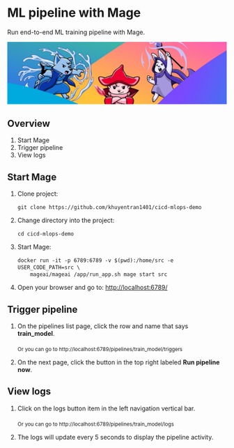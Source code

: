 # ML pipeline with Mage

Run end-to-end ML training pipeline with Mage.

![Mage](https://github.com/mage-ai/assets/blob/main/mascots/mascots-shorter.jpeg?raw=true)

## Overview

1. Start Mage
1. Trigger pipeline
1. View logs

## Start Mage

1. Clone project:
    ```
    git clone https://github.com/khuyentran1401/cicd-mlops-demo
    ```

1. Change directory into the project:
    ```
    cd cicd-mlops-demo
    ```

1. Start Mage:
    ```
    docker run -it -p 6789:6789 -v $(pwd):/home/src -e USER_CODE_PATH=src \
        mageai/mageai /app/run_app.sh mage start src
    ```
1. Open your browser and go to: [http://localhost:6789/](http://localhost:6789/)

## Trigger pipeline

1. On the pipelines list page, click the row and name that says <b>train_model</b>.

    <sub>Or you can go to http://localhost:6789/pipelines/train_model/triggers</sub>

1. On the next page, click the button in the top right labeled <b>Run pipeline now</b>.

## View logs

1. Click on the logs button item in the left navigation vertical bar.

    <sub>Or you can go to http://localhost:6789/pipelines/train_model/logs</sub>

1. The logs will update every 5 seconds to display the pipeline activity.
